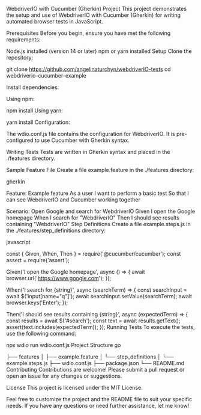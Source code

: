 WebdriverIO with Cucumber (Gherkin) Project
This project demonstrates the setup and use of WebdriverIO with Cucumber (Gherkin) for writing automated browser tests in JavaScript.

Prerequisites
Before you begin, ensure you have met the following requirements:

Node.js installed (version 14 or later)
npm or yarn installed
Setup
Clone the repository:

git clone https://github.com/angelinaturchyn/webdriverIO-tests
cd webdriverio-cucumber-example

Install dependencies:

Using npm:

npm install
Using yarn:

yarn install
Configuration:

The wdio.conf.js file contains the configuration for WebdriverIO. It is pre-configured to use Cucumber with Gherkin syntax.

Writing Tests
Tests are written in Gherkin syntax and placed in the ./features directory.

Sample Feature File
Create a file example.feature in the ./features directory:

gherkin

Feature: Example feature
  As a user
  I want to perform a basic test
  So that I can see WebdriverIO and Cucumber working together

  Scenario: Open Google and search for WebdriverIO
    Given I open the Google homepage
    When I search for "WebdriverIO"
    Then I should see results containing "WebdriverIO"
Step Definitions
Create a file example.steps.js in the ./features/step_definitions directory:

javascript

const { Given, When, Then } = require('@cucumber/cucumber');
const assert = require('assert');

Given('I open the Google homepage', async () => {
    await browser.url('https://www.google.com');
});

When('I search for {string}', async (searchTerm) => {
    const searchInput = await $('input[name="q"]');
    await searchInput.setValue(searchTerm);
    await browser.keys('Enter');
});

Then('I should see results containing {string}', async (expectedTerm) => {
    const results = await $('#search');
    const text = await results.getText();
    assert(text.includes(expectedTerm));
});
Running Tests
To execute the tests, use the following command:

npx wdio run wdio.conf.js
Project Structure
go

├── features
│   ├── example.feature
│   └── step_definitions
│       └── example.steps.js
├── wdio.conf.js
├── package.json
└── README.md
Contributing
Contributions are welcome! Please submit a pull request or open an issue for any changes or suggestions.

License
This project is licensed under the MIT License.

Feel free to customize the project and the README file to suit your specific needs. If you have any questions or need further assistance, let me know!
